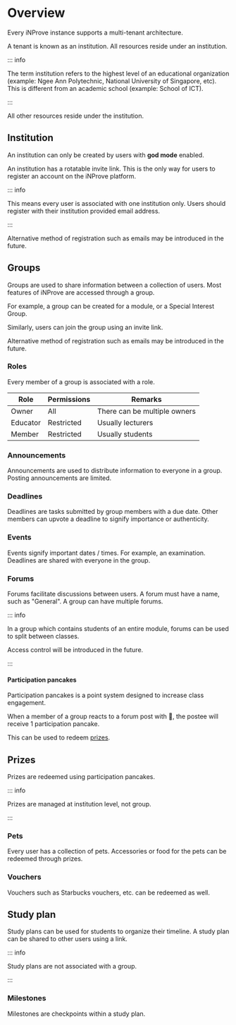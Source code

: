 # Overview

Every iNProve instance supports a multi-tenant architecture.

A tenant is known as an institution. All resources reside under an institution.

::: info

The term institution refers to the highest level of an educational organization (example: Ngee Ann Polytechnic, National University of Singapore, etc). This is different from an academic school (example: School of ICT).

:::

All other resources reside under the institution.

## Institution

An institution can only be created by users with __god mode__ enabled.

An institution has a rotatable invite link. This is the only way for users to register an account on the iNProve platform.

::: info

This means every user is associated with one institution only. Users should register with their institution provided email address.

:::

Alternative method of registration such as emails may be introduced in the future.

## Groups

Groups are used to share information between a collection of users. Most features of iNProve are accessed through a group.

For example, a group can be created for a module, or a Special Interest Group.

Similarly, users can join the group using an invite link.

Alternative method of registration such as emails may be introduced in the future.

### Roles

Every member of a group is associated with a role.

| Role     | Permissions | Remarks                      |
| -------- | ----------- | ---------------------------- |
| Owner    | All         | There can be multiple owners |
| Educator | Restricted  | Usually lecturers            |
| Member   | Restricted  | Usually students             |

### Announcements

Announcements are used to distribute information to everyone in a group. Posting announcements are limited.

### Deadlines

Deadlines are tasks submitted by group members with a due date. Other members can upvote a deadline to signify importance or authenticity.

### Events

Events signify important dates / times. For example, an examination. Deadlines are shared with everyone in the group.

### Forums

Forums facilitate discussions between users. A forum must have a name, such as "General". A group can have multiple forums.

::: info

In a group which contains students of an entire module, forums can be used to split between classes.

Access control will be introduced in the future.

:::

#### Participation pancakes

Participation pancakes is a point system designed to increase class engagement.

When a member of a group reacts to a forum post with :pancakes:, the postee will receive 1 participation pancake.

This can be used to redeem [prizes](#prizes).

## Prizes

Prizes are redeemed using participation pancakes.

::: info

Prizes are managed at institution level, not group.

:::

### Pets

Every user has a collection of pets. Accessories or food for the pets can be redeemed through prizes.

### Vouchers

Vouchers such as Starbucks vouchers, etc. can be redeemed as well.

## Study plan

Study plans can be used for students to organize their timeline. A study plan can be shared to other users using a link.

::: info

Study plans are not associated with a group.

:::

### Milestones

Milestones are checkpoints within a study plan.
